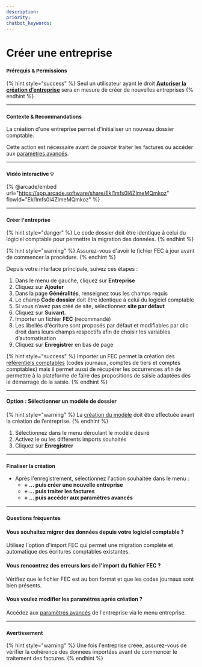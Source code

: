 ```yaml
---
description: 
priority: 
chatbot_keywords: 
---
```


# Créer une entreprise

### <sup>**Prérequis & Permissions**</sup>

{% hint style="success" %}
Seul un utilisateur ayant le droit [**Autoriser la création d’entreprise**](../administration/detail-des-droits.md) sera en mesure de créer de nouvelles entreprises
{% endhint %}

***

### <sup>**Contexte & Recommandations**</sup>

La création d'une entreprise permet d'initialiser un nouveau dossier comptable.

Cette action est nécessaire avant de pouvoir traiter les factures ou accéder aux [paramètres avancés](parametrages-generaux.md).

***

### <sup>Vidéo interactive 💡</sup>

{% @arcade/embed url="https://app.arcade.software/share/Ekl1mfs0I4ZlmeMQmkoz" flowId="Ekl1mfs0I4ZlmeMQmkoz" %}

***

### <sup>**Créer l'entreprise**</sup>

{% hint style="danger" %}
Le code dossier doit être identique à celui du logiciel comptable pour permettre la migration des données.
{% endhint %}

{% hint style="warning" %}
Assurez-vous d'avoir le fichier FEC à jour avant de commencer la procédure.
{% endhint %}

Depuis votre interface principale, suivez ces étapes :

1. Dans le menu de gauche, cliquez sur **Entreprise**
2. Cliquez sur **Ajouter**
3. Dans la page **Généralités**, renseignez tous les champs requis
4. Le champ **Code dossier** doit être identique à celui du logiciel comptable
5. Si vous n’avez pas créé de site, sélectionnez **site par défaut**
6. Cliquez sur **Suivant.**
7. Importer un fichier **FEC** (recommandé)
8. Les libellés d'écriture sont proposés par défaut et modifiables par clic droit dans leurs champs respectifs afin de choisir les variables d’automatisation
9. Cliquez sur **Enregistrer** en bas de page

{% hint style="success" %}
Importer un FEC permet la création des [référentiels comptables](referentiels-comptables.md) (codes journaux, comptes de tiers et comptes comptables) mais il permet aussi de récupérer les occurrences afin de permettre à la plateforme de faire des propositions de saisie adaptées dès le démarrage de la saisie.
{% endhint %}

***

#### **Option : Sélectionner un modèle de dossier**

{% hint style="warning" %}
La [création du modèle](../administration/modeles-dentreprises.md) doit être effectuée avant la création de l’entreprise.
{% endhint %}

1. Sélectionnez dans le menu déroulant le modèle désiré
2. Activez le ou les différents imports souhaités
3. Cliquez sur **Enregistrer**

***

### <sup>**Finaliser la création**</sup>

* Après l'enregistrement, sélectionnez l'action souhaitée dans le menu :
  * **+ … puis créer une nouvelle entreprise**
  * **+ … puis traiter les factures**
  * **+ … puis accéder aux paramètres avancés**

***

### <sup>**Questions fréquentes**</sup>

#### **Vous souhaitez migrer des données depuis votre logiciel comptable ?**

Utilisez l'option d'import FEC qui permet une migration complète et automatique des écritures comptables existantes.

#### **Vous rencontrez des erreurs lors de l'import du fichier FEC ?**

Vérifiez que le fichier FEC est au bon format et que les codes journaux sont bien présents.

#### **Vous voulez modifier les paramètres après création ?**

Accédez aux [paramètres avancés](parametrages-generaux.md) de l'entreprise via le menu entreprise.

***

### <sup>**Avertissement**</sup>

{% hint style="warning" %}
Une fois l'entreprise créée, assurez-vous de vérifier la cohérence des données importées avant de commencer le traitement des factures.
{% endhint %}
